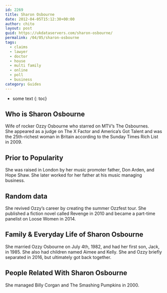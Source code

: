 ```yaml
---
id: 2269
title: Sharon Osbourne
date: 2012-04-05T15:12:30+00:00
author: chito
layout: post
guid: https://ukdataservers.com/sharon-osbourne/
permalink: /04/05/sharon-osbourne
tags:
  - claims
  - lawyer
  - doctor
  - house
  - multi family
  - online
  - poll
  - business
category: Guides
---
```


* some text
{: toc}
          
          
## Who is  Sharon Osbourne
                  
                  
                  
Wife of rocker Ozzy Osbourne who starred on MTV&#8217;s The Osbournes. She appeared as a judge on The X Factor and America&#8217;s Got Talent and was the 25th-richest woman in Britain according to the Sunday Times Rich List in 2009.
                  
                
                
                
## Prior to Popularity 
                  
                  
                  
She was raised in London by her music promoter father, Don Arden, and Hope Shaw. She later worked for her father at his music managing business. 
                  
                
                
                
## Random data 
                  
                  
                  
She revived Ozzy&#8217;s career by creating the summer Ozzfest tour. She published a fiction novel called Revenge in 2010 and became a part-time panelist on Loose Women in 2014.
                  
                
                
                
## Family & Everyday Life of Sharon Osbourne
                  
                  
                  
She married Ozzy Osbourne on July 4th, 1982, and had her first son, Jack, in 1985. She also had children named Aimee and Kelly. She and Ozzy briefly separated in 2016, but ultimately got back together.
                  
                
                
                
## People Related With  Sharon Osbourne
                  
                  
                  
She managed Billy Corgan and The Smashing Pumpkins in 2000. 
                  
                
              
            
          
          
          
    
    
  
